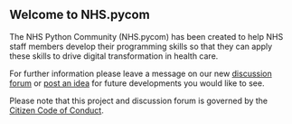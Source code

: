 ## Welcome to NHS.pycom

The NHS Python Community (NHS.pycom) has been created to help NHS staff members develop their programming skills so that they can apply these skills to drive digital transformation in health care.

For further information please leave a message on our new [discussion forum](https://github.com/nhsx/nhs.pycom/discussions?discussions_q=category%3AGeneral) or [post an idea](https://github.com/nhsx/nhs.pycom/discussions?discussions_q=category%3AIdeas) for future developments you would like to see.

Please note that this project and discussion forum is governed by the [Citizen Code of Conduct](https://github.com/nhsx/nhs.pycom/blob/main/CODE_OF_CONDUCT.md).
